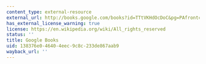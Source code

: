 ```yaml
---
content_type: external-resource
external_url: http://books.google.com/books?id=TTtVKHdOcDoC&pg=PAfrontcover
has_external_license_warning: true
license: https://en.wikipedia.org/wiki/All_rights_reserved
status: ''
title: Google Books
uid: 138376e0-4640-4eec-9c8c-233de867aab9
wayback_url: ''
---
```

